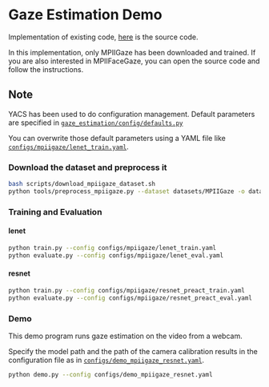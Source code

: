 # Gaze Estimation Demo 

Implementation of existing code, [here](https://github.com/hysts/pytorch_mpiigaze) is the source code.

In this implementation, only MPIIGaze has been downloaded and trained. If you are also interested in MPIIFaceGaze, you can open the source code and follow the instructions. 



## Note

YACS has been used to do configuration management.
Default parameters are specified in
[`gaze_estimation/config/defaults.py`](gaze_estimation/config/defaults.py)

You can overwrite those default parameters using a YAML file like
[`configs/mpiigaze/lenet_train.yaml`](configs/mpiigaze/lenet_train.yaml).

### Download the dataset and preprocess it

```bash
bash scripts/download_mpiigaze_dataset.sh
python tools/preprocess_mpiigaze.py --dataset datasets/MPIIGaze -o datasets/
```

### Training and Evaluation

#### lenet
```bash
python train.py --config configs/mpiigaze/lenet_train.yaml
python evaluate.py --config configs/mpiigaze/lenet_eval.yaml
```
#### resnet
```bash
python train.py --config configs/mpiigaze/resnet_preact_train.yaml
python evaluate.py --config configs/mpiigaze/resnet_preact_eval.yaml
```

### Demo

This demo program runs gaze estimation on the video from a webcam.

Specify the model path and the path of the camera calibration results
in the configuration file as in
[`configs/demo_mpiigaze_resnet.yaml`](configs/demo_mpiigaze_resnet.yaml).

```bash
python demo.py --config configs/demo_mpiigaze_resnet.yaml
```
